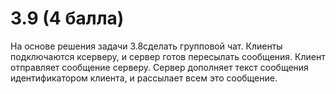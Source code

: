 # 3.9 (4 балла) 
На основе решения задачи 3.8сделать групповой чат. Клиенты подключаются ксерверу, и сервер готов пересылать сообщения. Клиент отправляет сообщение серверу. Сервер дополняет текст сообщения идентификатором клиента, и рассылает всем это сообщение.